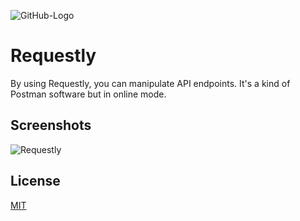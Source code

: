 ![GitHub-Logo](https://user-images.githubusercontent.com/8419324/133998535-4a2da4e2-bf25-4477-a04f-6e130baa55c0.png)


# Requestly

By using Requestly, you can manipulate API endpoints.
It's a kind of Postman software but in online mode.


## Screenshots

![Requestly](https://user-images.githubusercontent.com/8419324/135924595-9ab4915f-4e20-4066-a44a-f2747a304703.png)


## License

[MIT](https://choosealicense.com/licenses/mit/)

